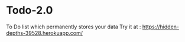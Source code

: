 # Todo-2.0
To Do list which permanently stores your data 
Try it at : https://hidden-depths-39528.herokuapp.com/
